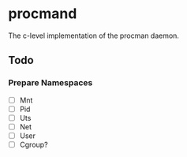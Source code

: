 # procmand
The c-level implementation of the procman daemon. 


## Todo 

### Prepare Namespaces

- [ ] Mnt
- [ ] Pid
- [ ] Uts
- [ ] Net
- [ ] User
- [ ] Cgroup? 
